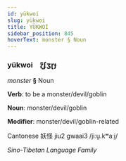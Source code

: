 ```yaml
---
id: yükwoi
slug: yükwoi
title: YÜKWOİ
sidebar_position: 845
hoverText: monster § Noun
---
```


### yükwoi&emsp;<span kind="abugida">ɀ̑ʄʒɽɟ</span>

*monster* **§** Noun

**Verb**: to be a monster/devil/goblin

**Noun**: monster/devil/goblin

**Modifier**: monster/devil/goblin-related

Cantonese 妖怪  jiu2 gwaai3 /jiːu̯.kʷaːi̯/

*Sino-Tibetan Language Family*